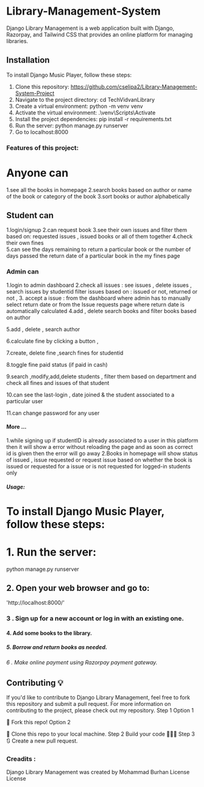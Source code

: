 # Library-Management-System
Django Library Management is a web application built with Django, Razorpay, and Tailwind CSS that provides an online platform for managing libraries.
## Installation 
To install Django Music Player, follow these steps:
1. Clone this repository: https://github.com/cselipa2/Library-Management-System-Project
2. Navigate to the project directory: cd TechVidvanLibrary
3. Create a virtual environment: python -m venv venv
4. Activate the virtual environment: .\venv\Scripts\Activate
5. Install the project dependencies:  pip install -r requirements.txt
6. Run the server: python manage.py runserver
7. Go to localhost:8000
### Features of this project:
# Anyone can
1.see all the books in homepage
2.search books based on author or name of the book or category of the book
3.sort books or author alphabetically
## Student can
1.login/signup
2.can request book
3.see their own issues and filter them based on:
  requested issues ,
  issued books or
  all of them together
4.check their own fines   
5.can see
    the days remaining to return a particular book or
    the number of days passed the return date of a particular book in the my fines page
### Admin can
1.login to admin dashboard
2.check all issues :
       see issues ,
       delete issues ,
       search issues by studentid
       filter issues based on :
            issued or not,
            returned or not ,
 3. accept a issue :
        from the dashboard where admin has to manually select return date or
        from the Issue requests page where return date is automatically calculated
4.add , delete search books and filter books based on author

5.add , delete , search author

6.calculate fine by clicking a button ,

7.create, delete fine ,search fines for studentid

8.toggle fine paid status (if paid in cash)

9.search ,modify,add,delete students , filter them based on department and check all fines and issues of that student

10.can see the last-login , date joined & the student associated to a particular user

11.can change password for any user

#### More ...
1.while signing up if studentID is already associated to a user in this platform then it will show a error without reloading the page and as soon as correct id is given then the error will go away
2.Books in homepage will show status of issued , issue requested or request issue based on whether the book is issued or requested for a issue or is not requested for logged-in students only
##### Usage:
# To install Django Music Player, follow these steps:
# 1. Run the server:
  python manage.py runserver
## 2. Open your web browser and go to:
'http://localhost:8000/'

### 3 . Sign up for a new account or log in with an existing one.
#### 4. Add some books to the library.
##### 5. Borrow and return books as needed.
###### 6 . Make online payment using Razorpay payment gateway.
## Contributing 💡
If you'd like to contribute to Django Library Management, feel free to fork this repository and submit a pull request. For more information on contributing to the project, please check out my repository.
Step 1
Option 1

🍴 Fork this repo!
Option 2

👯 Clone this repo to your local machine.
Step 2
Build your code 🔨🔨🔨
Step 3
🔃 Create a new pull request.
### Creadits :
Django Library Management was created by Mohammad Burhan
License
License


  
